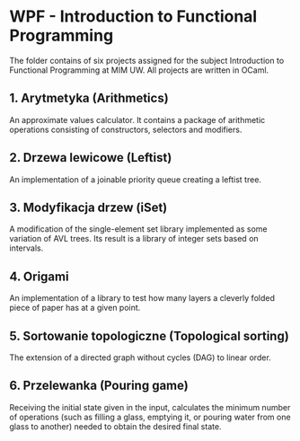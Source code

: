 # WPF - Introduction to Functional Programming

The folder contains of six projects assigned for the subject Introduction to Functional Programming at MIM UW.
All projects are written in OCaml.

## 1. Arytmetyka (Arithmetics)

An approximate values calculator. It contains a package of arithmetic operations consisting of constructors, selectors and modifiers.

## 2. Drzewa lewicowe (Leftist)

An implementation of a joinable priority queue creating a leftist tree.

## 3. Modyfikacja drzew (iSet)

A modification of the single-element set library implemented as some variation of AVL trees. Its result is a library of integer sets based on intervals.

## 4. Origami

An implementation of a library to test how many layers a cleverly folded piece of paper has at a given point.

## 5. Sortowanie topologiczne (Topological sorting)

The extension of a directed graph without cycles (DAG) to linear order.

## 6. Przelewanka (Pouring game)

Receiving the initial state given in the input, calculates the minimum number of operations (such as filling a glass, emptying it, or pouring water from one glass to another) needed to obtain the desired final state.
